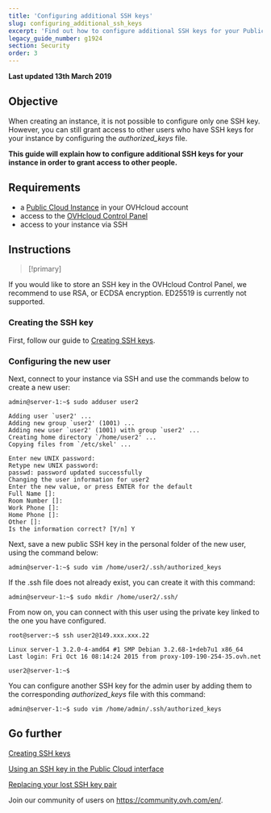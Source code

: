 ```yaml
---
title: 'Configuring additional SSH keys'
slug: configuring_additional_ssh_keys
excerpt: 'Find out how to configure additional SSH keys for your Public Cloud Instance'
legacy_guide_number: g1924
section: Security
order: 3
---
```


**Last updated 13th March 2019**

## Objective
 
When creating an instance, it is not possible to configure only one SSH key. However, you can still grant access to other users who have SSH keys for your instance by configuring the *authorized_keys* file.

**This guide will explain how to configure additional SSH keys for your instance in order to grant access to other people.**

## Requirements

- a [Public Cloud Instance](https://www.ovhcloud.com/en-gb/public-cloud) in your OVHcloud account
- access to the [OVHcloud Control Panel](https://www.ovh.com/auth/?action=gotomanager)
- access to your instance via SSH

## Instructions

> [!primary]
>
If you would like to store an SSH key in the OVHcloud Control Panel, we recommend to use RSA, or ECDSA encryption. ED25519 is currently not supported.
>

### Creating the SSH key

First, follow our guide to [Creating SSH keys](https://docs.ovh.com/gb/en/public-cloud/create-ssh-keys/).

### Configuring the new user

Next, connect to your instance via SSH and use the commands below to create a new user:

```
admin@server-1:~$ sudo adduser user2

Adding user `user2' ...
Adding new group `user2' (1001) ...
Adding new user `user2' (1001) with group `user2' ...
Creating home directory `/home/user2' ...
Copying files from `/etc/skel' ...

Enter new UNIX password:
Retype new UNIX password:
passwd: password updated successfully
Changing the user information for user2
Enter the new value, or press ENTER for the default
Full Name []:
Room Number []:
Work Phone []:
Home Phone []:
Other []:
Is the information correct? [Y/n] Y
```

Next, save a new public SSH key in the personal folder of the new user, using the command below:

```
admin@server-1:~$ sudo vim /home/user2/.ssh/authorized_keys
```

If the .ssh file does not already exist, you can create it with this command:

```
admin@serveur-1:~$ sudo mkdir /home/user2/.ssh/
```

From now on, you can connect with this user using the private key linked to the one you have configured.

```
root@server:~$ ssh user2@149.xxx.xxx.22

Linux server-1 3.2.0-4-amd64 #1 SMP Debian 3.2.68-1+deb7u1 x86_64
Last login: Fri Oct 16 08:14:24 2015 from proxy-109-190-254-35.ovh.net

user2@server-1:~$
```


You can configure another SSH key for the admin user by adding them to the corresponding *authorized_keys* file with this command:

```
admin@server-1:~$ sudo vim /home/admin/.ssh/authorized_keys
```

## Go further

[Creating SSH keys](https://docs.ovh.com/gb/en/public-cloud/create-ssh-keys/)

[Using an SSH key in the Public Cloud interface](https://docs.ovh.com/gb/en/public-cloud/use-of-an-ssh-key-in-the-public-cloud-interface)

[Replacing your lost SSH key pair](https://docs.ovh.com/gb/en/public-cloud/replacing_your_lost_ssh_key_pair/)

Join our community of users on <https://community.ovh.com/en/>.

